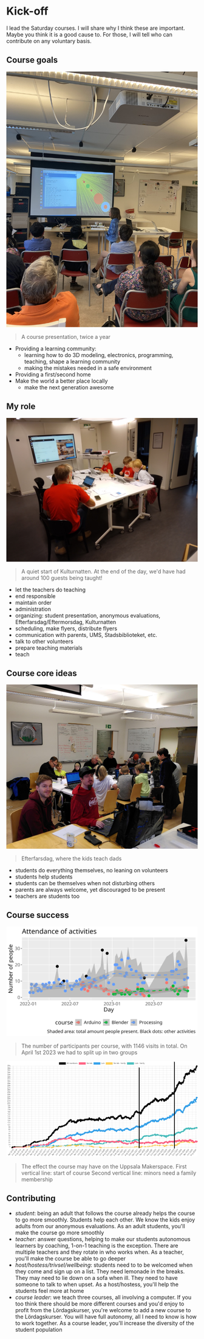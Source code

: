 # Kick-off

I lead the Saturday courses.
I will share why I think these are important.
Maybe you think it is a good cause to.
For those, I will tell who can contribute on any voluntary basis.

## Course goals

![](IMG_3005.JPEG)

> A course presentation, twice a year

- Providing a learning community:
    - learning how to do 3D modeling, electronics, programming, teaching, shape a learning community
    - making the mistakes needed in a safe environment
- Providing a first/second home
- Make the world a better place locally
    - make the next generation awesome

## My role

![](kulturnatten.jpg)

> A quiet start of Kulturnatten.
> At the end of the day, we'd have had around 100 guests being taught!

- let the teachers do teaching
- end responsible
- maintain order
- administration
- organizing: student presentation, anonymous evaluations, Efterfarsdag/Eftermorsdag, Kulturnatten
- scheduling, make flyers, distribute flyers
- communication with parents, UMS, Stadsbiblioteket, etc.
- talk to other volunteers
- prepare teaching materials
- teach

## Course core ideas

![](efterfarsdag.jpg)

> Efterfarsdag, where the kids teach dads

- students do everything themselves, no leaning on volunteers
- students help students
- students can be themselves when not disturbing others
- parents are always welcome, yet discouraged to be present
- teachers are students too

## Course success

![](n_per_day_per_course.png)

> The number of participants per course, with 1146 visits in total.
> On April 1st 2023 we had to split up in two groups

![](medlemmar_and_loerdagskurs.png)

> The effect the course may have on the Uppsala Makerspace.
> First vertical line: start of course
> Second vertical line: minors need a family membership

## Contributing

- *student*: being an adult that follows the course already helps the course to go more smoothly. Students help each other.
  We know the kids enjoy adults from our anonymous evaluations. As an adult students, you'll make the course go more smoothly
- *teacher*: answer questions, helping to make our students autonomous learners by coaching, 1-on-1 teaching is the exception. There are
  multiple teachers and they rotate in who works when.
  As a teacher, you'll make the course be able to go deeper
- *host/hostess/trivsel/wellbeing*: students need to to be welcomed when they come and sign up on a list. They need lemonade in the breaks.
  They may need to lie down on a sofa when ill. They need to have someone to talk to when upset. As a host/hostess, you'll help the students feel more at home
- *course leader*: we teach three courses, all involving a computer. If you too think there should be more different courses
  and you'd enjoy to profit from the Lördagskurser, you're welcome to add a new course to the Lördagskurser. 
  You will have full autonomy, all I need to know is how to work together. 
  As a course leader, you'll increase the diversity of the student population
  
